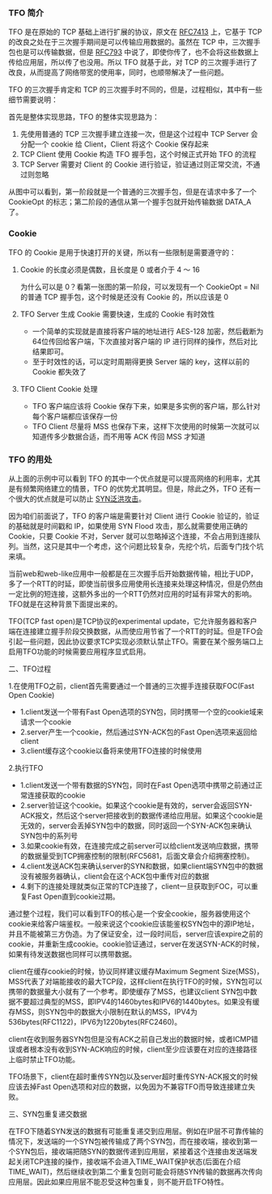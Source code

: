 ### TFO 简介

TFO 是在原始的 TCP 基础上进行扩展的协议，原文在 [RFC7413](https://tools.ietf.org/html/rfc7413) 上，它基于 TCP 的改良之处在于三次握手期间是可以传输应用数据的。虽然在 TCP 中，三次握手包也是可以传输数据，但是 [RFC793](https://tools.ietf.org/html/rfc793#section-3.4) 中说了，即使你传了，也不会将这些数据上传给应用层，所以传了也没用。所以 TFO 就基于此，对 TCP 的三次握手进行了改良，从而提高了网络带宽的使用率，同时，也顺带解决了一些问题。



TFO 的三次握手肯定和 TCP 的三次握手时不同的，但是，过程相似，其中有一些细节需要说明：

首先是整体实现思路，TFO 的整体实现思路为：

1. 先使用普通的 TCP 三次握手建立连接一次，但是这个过程中 TCP Server 会分配一个 cookie 给 Client，Client 将这个 Cookie 保存起来
2. TCP Client 使用 Cookie 构造 TFO 握手包，这个时候正式开始 TFO 的流程
3. TCP Server 需要对 Client 的 Cookie 进行验证，验证通过则正常交流，不通过则忽略

从图中可以看到，第一阶段就是一个普通的三次握手包，但是在请求中多了一个 CookieOpt 的标志；第二阶段的通信从第一个握手包就开始传输数据 DATA_A 了。



### Cookie

TFO 的 Cookie 是用于快速打开的关键，所以有一些限制是需要遵守的：

1. Cookie 的长度必须是偶数，且长度是 0 或者介于 4 ～ 16

   为什么可以是 0？看第一张图的第一阶段，可以发现有一个 CookieOpt = Nil 的普通 TCP 握手包，这个时候是还没有 Cookie 的，所以应该是 0

2. TFO Server 生成 Cookie 需要快速，生成的 Cookie 有时效性

   - 一个简单的实现就是直接将客户端的地址进行 AES-128 加密，然后截断为 64位传回给客户端，下次直接对客户端的 IP 进行同样的操作，然后对比结果即可。
   - 至于时效性的话，可以定时周期得更换 Server 端的 key，这样以前的 Cookie 都失效了

3. TFO Client Cookie 处理

   - TFO 客户端应该将 Cookie 保存下来，如果是多实例的客户端，那么针对每个客户端都应该保存一份
   - TFO Client 尽量将 MSS 也保存下来，这样下次使用的时候第一次就可以知道传多少数据合适，而不用等 ACK 传回 MSS 才知道

### TFO 的用处

从上面的示例中可以看到 TFO 的其中一个优点就是可以提高网络的利用率，尤其是有频繁网络建立的情景，TFO 的优势尤其明显。但是，除此之外，TFO 还有一个很大的优点就是可以防止 [SYN泛洪攻击](https://zh.wikipedia.org/wiki/SYN_flood)。

因为咱们前面说了，TFO 的客户端是需要针对 Client 进行 Cookie 验证的，验证的基础就是时间戳和 IP，如果使用 SYN Flood 攻击，那么就需要使用正确的 Cookie，只要 Cookie 不对，Server 就可以忽略掉这个连接，不会占用到连接队列。当然，这只是其中一个考虑，这个问题比较复杂，先挖个坑，后面专门找个坑来填。





 当前web和web-like应用中一般都是在三次握手后开始数据传输，相比于UDP，多了一个RTT的时延，即使当前很多应用使用长连接来处理这种情况，但是仍然由一定比例的短连接，这额外多出的一个RTT仍然对应用的时延有非常大的影响。TFO就是在这种背景下面提出来的。

TFO(TCP fast open)是TCP协议的experimental update，它允许服务器和客户端在连接建立握手阶段交换数据，从而使应用节省了一个RTT的时延。但是TFO会引起一些问题，因此协议要求TCP实现必须默认禁止TFO。需要在某个服务端口上启用TFO功能的时候需要应用程序显式启用。

二、TFO过程

1.在使用TFO之前，client首先需要通过一个普通的三次握手连接获取FOC(Fast Open Cookie)

- 1.client发送一个带有Fast Open选项的SYN包，同时携带一个空的cookie域来请求一个cookie
- 2.server产生一个cookie，然后通过SYN-ACK包的Fast Open选项来返回给client
- 3.client缓存这个cookie以备将来使用TFO连接的时候使用

2.执行TFO

- 1.client发送一个带有数据的SYN包，同时在Fast Open选项中携带之前通过正常连接获取的cookie
- 2.server验证这个cookie。如果这个cookie是有效的，server会返回SYN-ACK报文，然后这个server把接收到的数据传递给应用层。如果这个cookie是无效的，server会丢掉SYN包中的数据，同时返回一个SYN-ACK包来确认SYN包中的系列号
- 3.如果cookie有效，在连接完成之前server可以给client发送响应数据，携带的数据量受到TCP拥塞控制的限制(RFC5681，后面文章会介绍拥塞控制)。
- 4.client发送ACK包来确认server的SYN和数据，如果client端SYN包中的数据没有被服务器确认，client会在这个ACK包中重传对应的数据
- 4.剩下的连接处理就类似正常的TCP连接了，client一旦获取到FOC，可以重复Fast Open直到cookie过期。



​    通过整个过程，我们可以看到TFO的核心是一个安全cookie，服务器使用这个cookie来给客户端鉴权。一般来说这个cookie应该能鉴权SYN包中的源IP地址，并且不能被第三方伪造。为了保证安全，过一段时间后，server应该expire之前的cookie，并重新生成cookie。cookie验证通过，server在发送SYN-ACK的时候，如果有待发送数据也同样可以携带数据。

   client在缓存cookie的时候，协议同样建议缓存Maximum Segment Size(MSS)，MSS代表了对端能接收的最大TCP段，这样client在执行TFO的时候，SYN包可以携带的数据量大小就有了一个参考。即使缓存了MSS，也建议client SYN包中数据不要超过典型的MSS，即IPV4的1460bytes和IPV6的1440bytes。如果没有缓存MSS，则SYN包中的数据大小限制在默认的MSS，IPV4为536bytes(RFC1122)，IPV6为1220bytes(RFC2460)。

   client在收到服务器SYN包但是没有ACK之前自己发出的数据时候，或者ICMP错误或者根本没有收到SYN-ACK响应的时候，client至少应该要在对应的连接路径上临时禁止TFO功能。

​    TFO场景下，client在超时重传SYN包以及server超时重传SYN-ACK报文的时候应该去掉Fast Open选项和对应的数据，以免因为不兼容TFO而导致连接建立失败。

三、SYN包重复递交数据

​    在TFO下随着SYN发送的数据有可能重复递交到应用层。例如在IP层不可靠传输的情况下，发送端的一个SYN包被传输成了两个SYN包，而在接收端，接收到第一个SYN包后，接收端把随SYN的数据传递到应用层，紧接着这个连接由发送端发起关闭TCP连接的操作，接收端不会进入TIME_WAIT保护状态(后面在介绍TIME_WAIT)，然后继续收到第二个重复包则可能会将随SYN传输的数据再次传向应用层。因此如果应用层不能忍受这种包重复，则不能开启TFO特性。